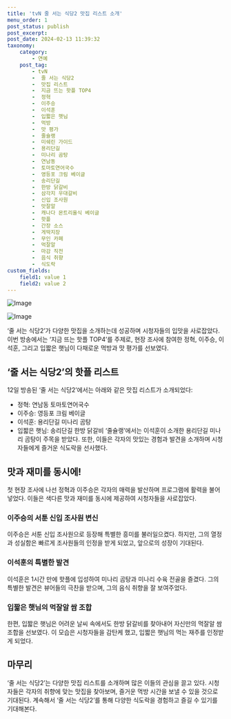 ```yaml
---
title: 'tvN 줄 서는 식당2 맛집 리스트 소개'
menu_order: 1
post_status: publish
post_excerpt: 
post_date: 2024-02-13 11:39:32
taxonomy:
    category:
        - 연예
    post_tag:
        - tvN
        -  줄 서는 식당2
        -  맛집 리스트
        -  지금 뜨는 핫플 TOP4
        -  정혁
        -  이주승
        -  이석훈
        -  입짧은 햇님
        -  먹방
        -  맛 평가
        -  줄슐랭
        -  미쉐린 가이드
        -  용리단길
        -  미나리 곰탕
        -  연남동
        -  토마토연어국수
        -  영등포 크림 베이글
        -  송리단길
        -  한방 닭갈비
        -  삼각지 우대갈비
        -  신입 조사원
        -  맛잘알
        -  캐나다 몬트리올식 베이글
        -  핫플
        -  간장 소스
        -  게딱지장
        -  무인 카페
        -  먹잘알
        -  마감 직전
        -  음식 취향
        -  식도락
custom_fields:
    field1: value 1
    field2: value 2
---
```


![Image](https://mimgnews.pstatic.net/image/382/2024/02/13/0001106140_001_20240213085101366.jpg?type=w540)

![Image](https://ssl.pstatic.net/mimgnews/image/382/2024/02/13/0001106140_002_20240213085101394.jpg?type=w540)

‘줄 서는 식당2’가 다양한 맛집을 소개하는데 성공하며 시청자들의 입맛을 사로잡았다. 이번 방송에서는 ‘지금 뜨는 핫플 TOP4’를 주제로, 현장 조사에 참여한 정혁, 이주승, 이석훈, 그리고 입짧은 햇님이 다채로운 먹방과 맛 평가를 선보였다. 
## ‘줄 서는 식당2’의 핫플 리스트
12일 방송된 ‘줄 서는 식당2’에서는 아래와 같은 맛집 리스트가 소개되었다:
- 정혁: 연남동 토마토연어국수
- 이주승: 영등포 크림 베이글
- 이석훈: 용리단길 미나리 곰탕
- 입짧은 햇님: 송리단길 한방 닭갈비
‘줄슐랭’에서는 이석훈이 소개한 용리단길 미나리 곰탕이 주목을 받았다. 또한, 이들은 각자의 맛있는 경험과 발견을 소개하며 시청자들에게 즐거운 식도락을 선사했다.
## 맛과 재미를 동시에! 
첫 현장 조사에 나선 정혁과 이주승은 각자의 매력을 발산하며 프로그램에 활력을 불어넣었다. 이들은 색다른 맛과 재미를 동시에 제공하여 시청자들을 사로잡았다. 
### 이주승의 서툰 신입 조사원 변신
이주승은 서툰 신입 조사원으로 등장해 특별한 흥미를 불러일으켰다. 하지만, 그의 열정과 성실함은 빠르게 조사원들의 인정을 받게 되었고, 앞으로의 성장이 기대된다.
### 이석훈의 특별한 발견
이석훈은 1시간 만에 핫플에 입성하여 미나리 곰탕과 미나리 수육 전골을 즐겼다. 그의 특별한 발견은 뷰어들의 극찬을 받으며, 그의 음식 취향을 잘 보여주었다.
### 입짧은 햇님의 먹잘알 쌈 조합
한편, 입짧은 햇님은 어려운 날씨 속에서도 한방 닭갈비를 찾아내어 자신만의 먹잘알 쌈 조합을 선보였다. 이 모습은 시청자들을 감탄케 했고, 입짧은 햇님의 먹는 재주를 인정받게 되었다.
## 마무리
‘줄 서는 식당2’는 다양한 맛집 리스트를 소개하며 많은 이들의 관심을 끌고 있다. 시청자들은 각자의 취향에 맞는 맛집을 찾아보며, 즐거운 먹방 시간을 보낼 수 있을 것으로 기대된다. 계속해서 ‘줄 서는 식당2’를 통해 다양한 식도락을 경험하고 즐길 수 있기를 기대해본다.
